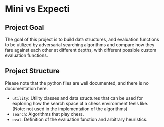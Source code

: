 # Mini vs Expecti
## Project Goal
The goal of this project is to build data structures, and evaluation functions to be utilized by adversarial searching
algorithms and compare how they fare against each other at different depths, with different possible custom evaluation functions.
## Project Structure
Please note that the python files are well documented, and there is no documentation here.
- `utility`: Utility classes and data structures that can be used for exploring how the search space of a chess environment feels like. (Note: not used in the implementation of the algorithms)
- `search`: Algorithms that play chess.
- `eval`: Definition of the evaluation function and arbitrary heuristics.
